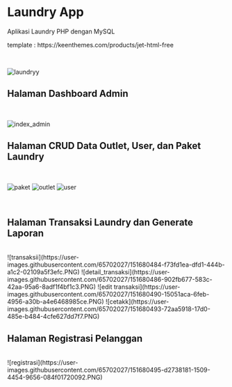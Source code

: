 # Laundry App
Aplikasi Laundry PHP dengan MySQL
<p>template : https://keenthemes.com/products/jet-html-free</p>

<br>

![laundryy](https://user-images.githubusercontent.com/65702027/151680182-39c226d5-fb0c-443f-9f0c-3db6c4f6ed0a.PNG)
<br>

<h2>Halaman Dashboard Admin</h2><br>

![index_admin](https://user-images.githubusercontent.com/65702027/151680185-b5350c73-e40a-4c6e-8763-a4b8d58ae5c2.PNG)
<br>


<h2>Halaman CRUD Data Outlet, User, dan Paket Laundry</h2><br>

![paket](https://user-images.githubusercontent.com/65702027/151680474-4f2c9ccb-9847-44e3-8155-1b00d475895f.PNG)
![outlet](https://user-images.githubusercontent.com/65702027/151680477-6f0b195d-3e6b-4b8f-916d-c6286f9e475c.PNG)
![user](https://user-images.githubusercontent.com/65702027/151680481-a69c2d87-0d58-4de9-804c-81800536a66a.PNG)

<br>
<h2>Halaman Transaksi Laundry dan Generate Laporan</h2><br>
![transaksii](https://user-images.githubusercontent.com/65702027/151680484-f73fd1ea-dfd1-444b-a1c2-02109a5f3efc.PNG)
![detail_transaksi](https://user-images.githubusercontent.com/65702027/151680486-902fb677-583c-42aa-95a6-8adf1f4bf1c3.PNG)
![edit transaksi](https://user-images.githubusercontent.com/65702027/151680490-15051aca-6feb-4956-a30b-a4e6468985ce.PNG)
![cetakk](https://user-images.githubusercontent.com/65702027/151680493-72aa5918-17d0-485e-b484-4cfe627dd7f7.PNG)


<br>
<h2>Halaman Registrasi Pelanggan</h2><br>
![registrasi](https://user-images.githubusercontent.com/65702027/151680495-d2738181-1509-4454-9656-084f01720092.PNG)
